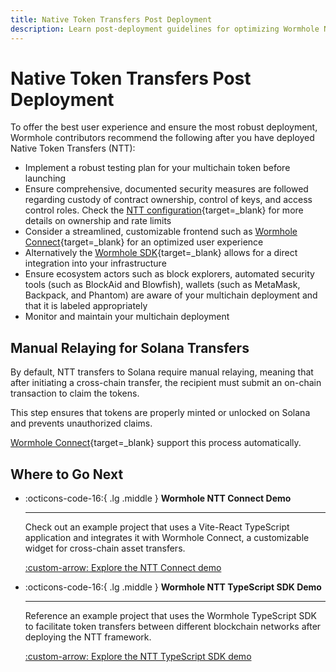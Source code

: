 ```yaml
---
title: Native Token Transfers Post Deployment
description: Learn post-deployment guidelines for optimizing Wormhole NTT, which include testing, security, frontend integration, ecosystem coordination, and monitoring.
---
```


# Native Token Transfers Post Deployment

To offer the best user experience and ensure the most robust deployment, Wormhole contributors recommend the following after you have deployed Native Token Transfers (NTT):

- Implement a robust testing plan for your multichain token before launching
- Ensure comprehensive, documented security measures are followed regarding custody of contract ownership, control of keys, and access control roles. Check the [NTT configuration](/docs/build/transfers/native-token-transfers/configuration/){target=\_blank} for more details on ownership and rate limits
- Consider a streamlined, customizable frontend such as [Wormhole Connect](https://connect-in-style.wormhole.com/){target=\_blank} for an optimized user experience
- Alternatively the [Wormhole SDK](/docs/build/toolkit/typescript-sdk/){target=\_blank} allows for a direct integration into your infrastructure
- Ensure ecosystem actors such as block explorers, automated security tools (such as BlockAid and Blowfish), wallets (such as MetaMask, Backpack, and Phantom) are aware of your multichain deployment and that it is labeled appropriately
- Monitor and maintain your multichain deployment

## Manual Relaying for Solana Transfers  

By default, NTT transfers to Solana require manual relaying, meaning that after initiating a cross-chain transfer, the recipient must submit an on-chain transaction to claim the tokens.

This step ensures that tokens are properly minted or unlocked on Solana and prevents unauthorized claims.

[Wormhole Connect](/docs/build/applications/connect/){target=\_blank} support this process automatically.

## Where to Go Next

<div class="grid cards" markdown>

-   :octicons-code-16:{ .lg .middle } **Wormhole NTT Connect Demo**

    ---

    Check out an example project that uses a Vite-React TypeScript application and integrates it with Wormhole Connect, a customizable widget for cross-chain asset transfers.

    [:custom-arrow: Explore the NTT Connect demo](https://github.com/wormhole-foundation/demo-ntt-connect)

-   :octicons-code-16:{ .lg .middle } **Wormhole NTT TypeScript SDK Demo**

    ---

    Reference an example project that uses the Wormhole TypeScript SDK to facilitate token transfers between different blockchain networks after deploying the NTT framework.

    [:custom-arrow: Explore the NTT TypeScript SDK demo](https://github.com/wormhole-foundation/demo-ntt-ts-sdk)

</div>
